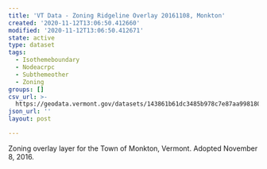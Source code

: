```yaml
---
title: 'VT Data - Zoning Ridgeline Overlay 20161108, Monkton'
created: '2020-11-12T13:06:50.412660'
modified: '2020-11-12T13:06:50.412671'
state: active
type: dataset
tags:
  - Isothemeboundary
  - Nodeacrpc
  - Subthemeother
  - Zoning
groups: []
csv_url: >-
  https://geodata.vermont.gov/datasets/143861b61dc3485b978c7e87aa998180_0.csv?outSR=%7B%22latestWkid%22%3A3857%2C%22wkid%22%3A102100%7D
json_url: ''
layout: post

---
```

Zoning overlay layer for the Town of Monkton, Vermont. Adopted November 8, 2016.
